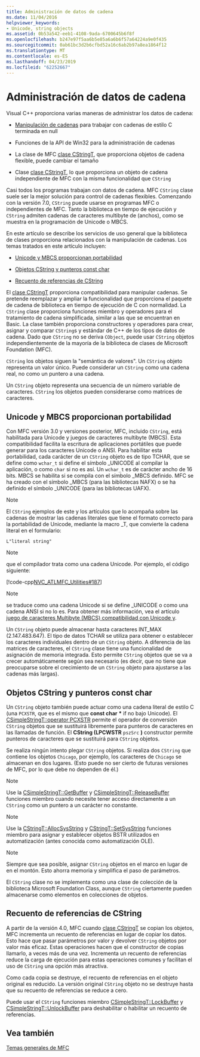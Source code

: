 ```yaml
---
title: Administración de datos de cadena
ms.date: 11/04/2016
helpviewer_keywords:
- Unicode, string objects
ms.assetid: 0b53a542-eeb1-4108-9ada-6700645b6f8f
ms.openlocfilehash: b247e97f5aa6b5e85a6a6b6f57a64224a9e0f435
ms.sourcegitcommit: 0ab61bc3d2b6cfbd52a16c6ab2b97a8ea1864f12
ms.translationtype: MT
ms.contentlocale: es-ES
ms.lasthandoff: 04/23/2019
ms.locfileid: "62252667"
---
```

# <a name="string-data-management"></a>Administración de datos de cadena

Visual C++ proporciona varias maneras de administrar los datos de cadena:

- [Manipulación de cadenas](../c-runtime-library/string-manipulation-crt.md) para trabajar con cadenas de estilo C terminada en null

- Funciones de la API de Win32 para la administración de cadenas

- La clase de MFC [clase CStringT](../atl-mfc-shared/reference/cstringt-class.md), que proporciona objetos de cadena flexible, puede cambiar el tamaño

- Clase [clase CStringT](../atl-mfc-shared/reference/cstringt-class.md), lo que proporciona un objeto de cadena independiente de MFC con la misma funcionalidad que `CString`

Casi todos los programas trabajan con datos de cadena. MFC `CString` clase suele ser la mejor solución para control de cadenas flexibles. Comenzando con la versión 7.0, `CString` puede usarse en programas MFC o independientes de MFC. Tanto la biblioteca en tiempo de ejecución y `CString` admiten cadenas de caracteres multibyte de (anchos), como se muestra en la programación de Unicode o MBCS.

En este artículo se describe los servicios de uso general que la biblioteca de clases proporciona relacionados con la manipulación de cadenas. Los temas tratados en este artículo incluyen:

- [Unicode y MBCS proporcionan portabilidad](#_core_unicode_and_mbcs_provide_portability)

- [Objetos CString y punteros const char](#_core_cstrings_and_const_char_pointers)

- [Recuento de referencias de CString](#_core_cstring_reference_counting)

El [clase CStringT](../atl-mfc-shared/reference/cstringt-class.md) proporciona compatibilidad para manipular cadenas. Se pretende reemplazar y ampliar la funcionalidad que proporciona el paquete de cadena de biblioteca en tiempo de ejecución de C con normalidad. La `CString` clase proporciona funciones miembro y operadores para el tratamiento de cadena simplificada, similar a las que se encuentran en Basic. La clase también proporciona constructores y operadores para crear, asignar y comparar `CString`s y estándar de C++ de los tipos de datos de cadena. Dado que `CString` no se deriva `CObject`, puede usar `CString` objetos independientemente de la mayoría de la biblioteca de clases de Microsoft Foundation (MFC).

`CString` los objetos siguen la "semántica de valores". Un `CString` objeto representa un valor único. Puede considerar un `CString` como una cadena real, no como un puntero a una cadena.

Un `CString` objeto representa una secuencia de un número variable de caracteres. `CString` los objetos pueden considerarse como matrices de caracteres.

##  <a name="_core_unicode_and_mbcs_provide_portability"></a> Unicode y MBCS proporcionan portabilidad

Con MFC versión 3.0 y versiones posterior, MFC, incluido `CString`, está habilitada para Unicode y juegos de caracteres multibyte (MBCS). Esta compatibilidad facilita la escritura de aplicaciones portátiles que puede generar para los caracteres Unicode o ANSI. Para habilitar esta portabilidad, cada carácter de un `CString` objeto es de tipo TCHAR, que se define como `wchar_t` si define el símbolo _UNICODE al compilar la aplicación, o como `char` si no es así. Un `wchar_t` es de carácter ancho de 16 bits. MBCS se habilita si se compila con el símbolo _MBCS definido. MFC se ha creado con el símbolo _MBCS (para las bibliotecas NAFX) o se ha definido el símbolo _UNICODE (para las bibliotecas UAFX).

> [!NOTE]
>  El `CString` ejemplos de este y los artículos que lo acompaña sobre las cadenas de mostrar las cadenas literales que tiene el formato correcto para la portabilidad de Unicode, mediante la macro _T, que convierte la cadena literal en el formulario:

`L"literal string"`

> [!NOTE]
>  que el compilador trata como una cadena Unicode. Por ejemplo, el código siguiente:

[!code-cpp[NVC_ATLMFC_Utilities#187](../atl-mfc-shared/codesnippet/cpp/string-data-management_1.cpp)]

> [!NOTE]
>  se traduce como una cadena Unicode si se define _UNICODE o como una cadena ANSI si no lo es. Para obtener más información, vea el artículo [juego de caracteres Multibyte (MBCS) compatibilidad con Unicode y](../atl-mfc-shared/unicode-and-multibyte-character-set-mbcs-support.md).

Un `CString` objeto puede almacenar hasta caracteres INT_MAX (2.147.483.647). El tipo de datos TCHAR se utiliza para obtener o establecer los caracteres individuales dentro de un `CString` objeto. A diferencia de las matrices de caracteres, el `CString` clase tiene una funcionalidad de asignación de memoria integrada. Esto permite `CString` objetos que se va a crecer automáticamente según sea necesario (es decir, que no tiene que preocuparse sobre el crecimiento de un `CString` objeto para ajustarse a las cadenas más largas).

##  <a name="_core_cstrings_and_const_char_pointers"></a> Objetos CString y punteros const char

Un `CString` objeto también puede actuar como una cadena literal de estilo C (una `PCXSTR`, que es el mismo que **const char** <strong>\*</strong> if no bajo Unicode). El [CSimpleStringT::operator PCXSTR](../atl-mfc-shared/reference/csimplestringt-class.md#operator_pcxstr) permite el operador de conversión `CString` objetos que se sustituirá libremente para punteros de caracteres en las llamadas de función. El **CString (LPCWSTR** `pszSrc` **)** constructor permite punteros de caracteres que se sustituirá para `CString` objetos.

Se realiza ningún intento plegar `CString` objetos. Si realiza dos `CString` que contiene los objetos `Chicago`, por ejemplo, los caracteres de `Chicago` se almacenan en dos lugares. (Esto puede no ser cierto de futuras versiones de MFC, por lo que debe no dependen de él.)

> [!NOTE]
>  Use la [CSimpleStringT::GetBuffer](../atl-mfc-shared/reference/csimplestringt-class.md#getbuffer) y [CSimpleStringT::ReleaseBuffer](../atl-mfc-shared/reference/csimplestringt-class.md#releasebuffer) funciones miembro cuando necesite tener acceso directamente a un `CString` como un puntero a un carácter no constante.

> [!NOTE]
>  Use la [CStringT::AllocSysString](../atl-mfc-shared/reference/cstringt-class.md#allocsysstring) y [CStringT::SetSysString](../atl-mfc-shared/reference/cstringt-class.md#setsysstring) funciones miembro para asignar y establecer objetos BSTR utilizados en automatización (antes conocida como automatización OLE).

> [!NOTE]
>  Siempre que sea posible, asignar `CString` objetos en el marco en lugar de en el montón. Esto ahorra memoria y simplifica el paso de parámetros.

El `CString` clase no se implementa como una clase de colección de la biblioteca Microsoft Foundation Class, aunque `CString` ciertamente pueden almacenarse como elementos en colecciones de objetos.

##  <a name="_core_cstring_reference_counting"></a> Recuento de referencias de CString

A partir de la versión 4.0, MFC cuando [clase CStringT](../atl-mfc-shared/reference/cstringt-class.md) se copian los objetos, MFC incrementa un recuento de referencias en lugar de copiar los datos. Esto hace que pasar parámetros por valor y devolver `CString` objetos por valor más eficaz. Estas operaciones hacen que el constructor de copias llamarlo, a veces más de una vez. Incrementa un recuento de referencias reduce la carga de ejecución para estas operaciones comunes y facilitan el uso de `CString` una opción más atractiva.

Como cada copia se destruye, el recuento de referencias en el objeto original es reducido. La versión original `CString` objeto no se destruye hasta que su recuento de referencias se reduce a cero.

Puede usar el `CString` funciones miembro [CSimpleStringT::LockBuffer](../atl-mfc-shared/reference/csimplestringt-class.md#lockbuffer) y [CSimpleStringT::UnlockBuffer](../atl-mfc-shared/reference/csimplestringt-class.md#unlockbuffer) para deshabilitar o habilitar un recuento de referencias.

## <a name="see-also"></a>Vea también

[Temas generales de MFC](../mfc/general-mfc-topics.md)
